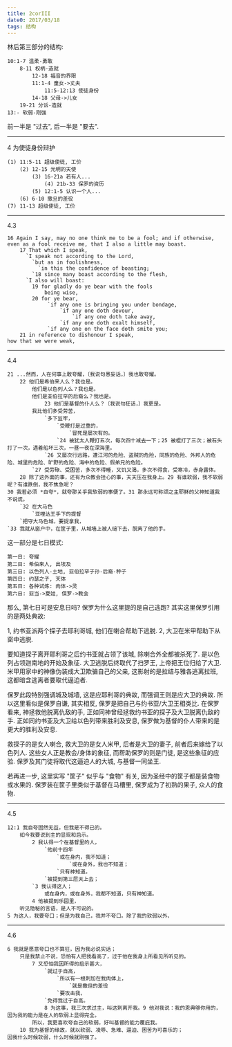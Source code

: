 ```yaml
---
title: 2corIII
date0: 2017/03/18
tags: 结构
---
```


林后第三部分的结构:

    10:1-7 温柔-勇敢
        8-11 权柄-造就
            12-18 福音的界限
            11:1-4 童女->丈夫
                11:5-12:13 使徒身份
            14-18 父母->儿女
        19-21 分诉-造就
    13:- 软弱-刚强

前一半是 "过去", 后一半是 "要去".

*****************
4 为使徒身份辩护

    (1) 11:5-11 超级使徒, 工价
        (2) 12-15 光明的天使
            (3) 16-21a 若有人...
                (4) 21b-33 保罗的资历
            (5) 12:1-5 认识一个人...
        (6) 6-10 撒旦的差役
    (7) 11-13 超级使徒, 工价

**********************
4.3

    16 Again I say, may no one think me to be a fool; and if otherwise, even as a fool receive me, that I also a little may boast.
        17 That which I speak,
          `I speak not according to the Lord,
            `but as in foolishness,
              `in this the confidence of boasting;
            `18 since many boast according to the flesh,
          `I also will boast:
            19 for gladly do ye bear with the fools
                being wise,
            20 for ye bear,
                 `if any one is bringing you under bondage,
                     `if any one doth devour,
                         `if any one doth take away,
                     `if any one doth exalt himself,
                 `if any one on the face doth smite you;
        21 in reference to dishonour I speak,
    how that we were weak,

************************
4.4

    21 ...然而，人在何事上敢夸耀，〔我说句愚妄话，〕我也敢夸耀。
        22 他们是希伯来人么？我也是。
            他们是以色列人么？我也是。
            他们是亚伯拉罕的后裔么？我也是。
                23 他们是基督的仆人么？〔我说句狂话，〕我更是。
            我比他们多受劳苦，
                `多下监牢，
                    `受鞭打是过重的，
                        `冒死是屡次有的。
                    `24 被犹太人鞭打五次，每次四十减去一下；25 被棍打了三次；被石头打了一次，遇着船坏三次，一昼一夜在深海里。
                `26 又屡次行远路，遭江河的危险、盗贼的危险，同族的危险、外邦人的危险、城里的危险、旷野的危险、海中的危险、假弟兄的危险。
            `27 受劳碌、受困苦，多次不得睡，又饥又渴，多次不得食，受寒冷，赤身露体。
        28 除了这外面的事，还有为众教会挂心的事，天天压在我身上。29 有谁软弱，我不软弱呢？有谁跌倒，我不焦急呢？
    30 我若必须 *自夸*，就夸那关乎我软弱的事便了。31 那永远可称颂之主耶稣的父神知道我不说谎。
        `32 在大马色
            `亚哩达王手下的提督
        `把守大马色城，要捉拿我，
    `33 我就从窗户中，在筐子里，从城墙上被人缒下去，脱离了他的手。

这一部分是七日模式:

    第一日: 夸耀
    第二日: 希伯来人, 出埃及
    第三日: 以色列人-土地, 亚伯拉罕子孙-后裔-种子
    第四日: 约瑟之子, 天体
    第五日: 各种试炼: 肉体->灵
    第六日: 亚当->夏娃, 保罗->教会

那么, 第七日可是安息日吗? 保罗为什么这里提的是自己逃跑? 其实这里保罗引用的是两处典故:

1, 约书亚派两个探子去耶利哥城, 他们在喇合帮助下逃脱.
2, 大卫在米甲帮助下从窗中逃脱.

要知道探子离开耶利哥之后约书亚就占领了该城, 除喇合外全都被杀死了. 是以色列占领迦南地的开始及象征. 大卫逃脱后终取代了扫罗王, 上帝把王位归给了大卫. 米甲用家中的神像伪装成大卫欺骗自己的父亲, 这影射的是拉结与雅各逃离拉班, 这都暗含逃离者要取代逼迫者.

保罗此段特别强调城及城墙, 这是应耶利哥的典故, 而强调王则是应大卫的典故. 所以这里看似是保罗自谦, 其实相反, 保罗是把自己与约书亚/大卫王相类比. 在保罗看来, 神拯救他脱离仇敌的手, 正如同神曾经拯救约书亚的探子及大卫脱离仇敌的手. 正如同约书亚及大卫给以色列带来胜利及安息, 保罗做为基督的仆人带来的是更大的胜利及安息.

救探子的是女人喇合, 救大卫的是女人米甲, 后者是大卫的妻子, 前者后来嫁给了以色列人. 这些女人正是教会/身体的象征, 而帮助保罗的则是门徒, 是这些象征的应验. 保罗及其门徒将取代这逼迫人的大城, 与基督一同坐王.

若再进一步, 这里实写 "筐子" 似乎与 "食物" 有关, 因为圣经中的筐子都是装食物或水果的. 保罗装在筐子里类似于基督在马槽里, 保罗成为了初熟的果子, 众人的食物.

*************************
4.5

    12:1 我自夸固然无益，但我是不得已的。
        如今我要说到主的显现和启示。
            2 我认得一个在基督里的人，
                `他前十四年
                    `或在身内，我不知道；
                        `或在身外，我也不知道；
                    `只有神知道。
                `被提到第三层天上去；
            `3 我认得这人；
                或在身内，或在身外，我都不知道，只有神知道。
            4 他被提到乐园里，
        听见隐秘的言语，是人不可说的。
    5 为这人，我要夸口；但是为我自己，我并不夸口。除了我的软弱以外，

**********************
4.6

    6 我就是愿意夸口也不算狂，因为我必说实话；
        只是我禁止不说，恐怕有人把我看高了，过于他在我身上所看见所听见的。
            7 又恐怕我因所得的启示甚大，
                `就过于自高，
                    `所以有一根刺加在我肉体上，
                        `就是撒但的差役
                    `要攻击我，
                `免得我过于自高。
                8 为这事，我三次求过主，叫这刺离开我。9 他对我说：我的恩典够你用的，因为我的能力是在人的软弱上显得完全。
            所以，我更喜欢夸自己的软弱，好叫基督的能力覆庇我。
        10 我为基督的缘故，就以软弱、凌辱、急难、逼迫、困苦为可喜乐的；
    因我什么时候软弱，什么时候就刚强了。
